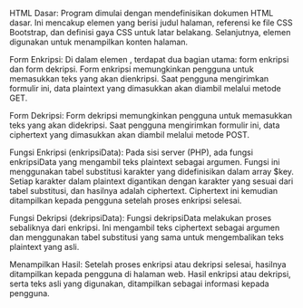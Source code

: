 HTML Dasar: Program dimulai dengan mendefinisikan dokumen HTML dasar. Ini mencakup elemen <head> yang berisi judul halaman, referensi ke file CSS Bootstrap, dan definisi gaya CSS untuk latar belakang. Selanjutnya, elemen <body> digunakan untuk menampilkan konten halaman.

Form Enkripsi: Di dalam elemen <body>, terdapat dua bagian utama: form enkripsi dan form dekripsi. Form enkripsi memungkinkan pengguna untuk memasukkan teks yang akan dienkripsi. Saat pengguna mengirimkan formulir ini, data plaintext yang dimasukkan akan diambil melalui metode GET.

Form Dekripsi: Form dekripsi memungkinkan pengguna untuk memasukkan teks yang akan didekripsi. Saat pengguna mengirimkan formulir ini, data ciphertext yang dimasukkan akan diambil melalui metode POST.

Fungsi Enkripsi (enkripsiData): Pada sisi server (PHP), ada fungsi enkripsiData yang mengambil teks plaintext sebagai argumen. Fungsi ini menggunakan tabel substitusi karakter yang didefinisikan dalam array $key. Setiap karakter dalam plaintext digantikan dengan karakter yang sesuai dari tabel substitusi, dan hasilnya adalah ciphertext. Ciphertext ini kemudian ditampilkan kepada pengguna setelah proses enkripsi selesai.

Fungsi Dekripsi (dekripsiData): Fungsi dekripsiData melakukan proses sebaliknya dari enkripsi. Ini mengambil teks ciphertext sebagai argumen dan menggunakan tabel substitusi yang sama untuk mengembalikan teks plaintext yang asli.

Menampilkan Hasil: Setelah proses enkripsi atau dekripsi selesai, hasilnya ditampilkan kepada pengguna di halaman web. Hasil enkripsi atau dekripsi, serta teks asli yang digunakan, ditampilkan sebagai informasi kepada pengguna.
